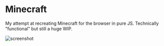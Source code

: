 # Minecraft
My attempt at recreating Minecraft for the browser in pure JS. Technically "functional" but still a huge WIP.

![screenshot](github_images/screenshot1.png)
